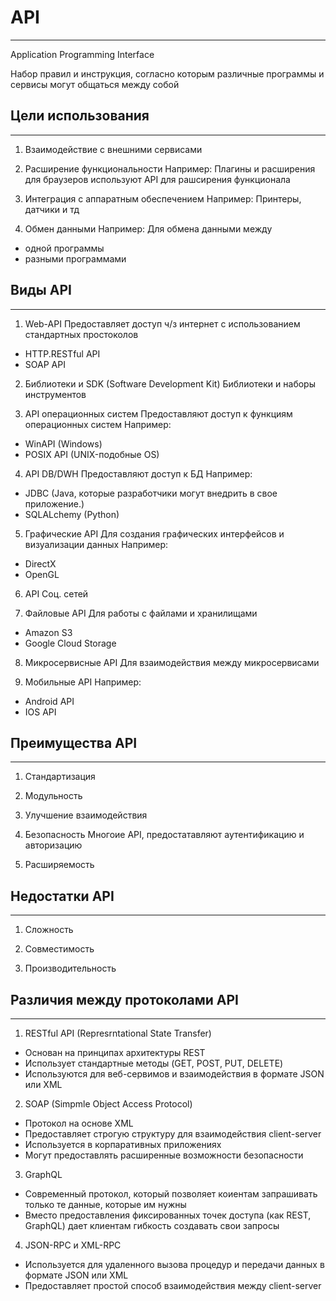 # API
---
Application Programming Interface

Набор правил и инструкция, согласно которым различные программы и сервисы могут общаться между собой

## Цели использования
---
1. Взаимодействие с внешними сервисами

2. Расширение функциональности
Например: Плагины и расширения для браузеров используют API для рашсирения функционала

3. Интеграция с аппаратным обеспечением
Например: Принтеры, датчики и тд

4. Обмен данными
Например: Для обмена данными между
- одной программы
- разными программами

## Виды API
---

1. Web-API
Предоставляет доступ ч/з интернет с использованием стандартных простоколов
- HTTP.RESTful API
- SOAP API


2. Библиотеки и SDK (Software Development Kit)
Библиотеки и наборы инструментов


3. API операционных систем
Предоставляют доступ к функциям операционных систем
Например:
- WinAPI (Windows)
- POSIX API (UNIX-подобные OS)


4. API DB/DWH
Предоставляют доступ к БД
Например:
- JDBC (Java, которые разработчики могут внедрить в свое приложение.)
- SQLALchemy (Python)


5. Графические API
Для создания графических интерфейсов и визуализации данных
Например:
- DirectX
- OpenGL


6. API Соц. сетей


7. Файловые API
Для работы с файлами и хранилищами
- Amazon S3
- Google Cloud Storage


8. Микросервисные API
Для взаимодействия между микросервисами


9. Мобильные API
Например:
- Android API
- IOS API


## Преимущества API
---
1. Стандартизация

2. Модульность

3. Улучшение взаимодействия

4. Безопасность
Многоие API, предостатавляют аутентификацию и авторизацию

5. Расширяемость


## Недостатки API
---
1. Сложность

2. Совместимость

3. Производительность


## Различия между протоколами API
---
1. RESTful API (Represrntational State Transfer)
- Основан на принципах архитектуры REST
- Использует стандартные методы (GET, POST, PUT, DELETE)
- Используются для веб-сервимов и взаимодействия в формате JSON или XML


2. SOAP (Simpmle Object Access Protocol)
- Протокол на основе XML
- Предоставляет строгую структуру для взаимодействия client-server
- Используется в корпаративных приложениях
- Могут предоставлять расширенные возможности безопасности


3. GraphQL
- Современный протокол, который позволяет коиентам запрашивать только те данные, которые им нужны
- Вместо предоставления фиксированных точек доступа (как REST, GraphQL) дает клиентам гибкость создавать свои запросы


4. JSON-RPC и XML-RPC
- Используется для удаленного вызова процедур и передачи данных в формате JSON или XML
- Предоставляет простой способ взаимодействия между client-server
